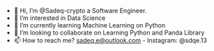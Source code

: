 - 👋 Hi, I’m @Sadeq-crypto a Software Engineer.
- 👀 I’m interested in Data Science
- 🌱 I’m currently learning Machine Learning on Python
- 💞️ I’m looking to collaborate on Learning Python and Panda Library
- 📫 How to reach me? sadeq.e@outlook.com - Instagram: @sdqe.13

<!---
Sadeq-crypto/Sadeq-crypto is a ✨ special ✨ repository because its `README.md` (this file) appears on your GitHub profile.
You can click the Preview link to take a look at your changes.
--->
